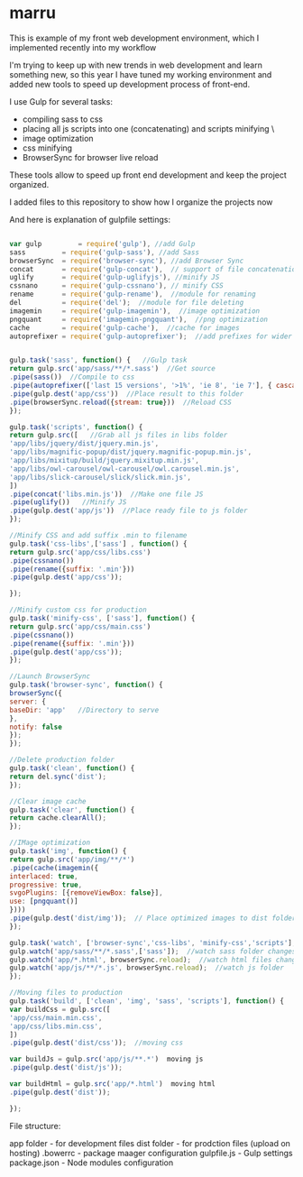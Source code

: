 # marru

This is example of my front web development environment, which I implemented recently into my workflow

I'm trying to keep up with new trends in web development and learn something new, so this year I have tuned my working environment and added new tools to speed up development process of front-end.

I use Gulp for several tasks:
- compiling sass to css
- placing all js scripts into one (concatenating) and scripts minifying \
- image optimization
- css minifying
- BrowserSync for browser live reload 

These tools allow to speed up front end development and keep the project organized. 

I added files to this repository to show how I organize the projects now

And here is explanation of gulpfile settings:

```javascript

var gulp         = require('gulp'), //add Gulp 
sass         = require('gulp-sass'), //add Sass
browserSync  = require('browser-sync'), //add Browser Sync
concat       = require('gulp-concat'),  // support of file concatenation
uglify       = require('gulp-uglifyjs'), //minify JS
cssnano      = require('gulp-cssnano'), // minify CSS
rename       = require('gulp-rename'),  //module for renaming
del          = require('del');  //module for file deleting  
imagemin     = require('gulp-imagemin'),  //image optimization
pngquant     = require('imagemin-pngquant'),  //png optimization
cache        = require('gulp-cache'),  //cache for images
autoprefixer = require('gulp-autoprefixer');  //add prefixes for wider browser support


gulp.task('sass', function() {   //Gulp task
return gulp.src('app/sass/**/*.sass')  //Get source
.pipe(sass())  //Compile to css
.pipe(autoprefixer(['last 15 versions', '>1%', 'ie 8', 'ie 7'], { cascade: true }))  //Make prefixes
.pipe(gulp.dest('app/css'))  //Place result to this folder
.pipe(browserSync.reload({stream: true}))  //Reload CSS
});

gulp.task('scripts', function() {
return gulp.src([   //Grab all js files in libs folder
'app/libs/jquery/dist/jquery.min.js',
'app/libs/magnific-popup/dist/jquery.magnific-popup.min.js',
'app/libs/mixitup/build/jquery.mixitup.min.js',
'app/libs/owl-carousel/owl-carousel/owl.carousel.min.js',
'app/libs/slick-carousel/slick/slick.min.js',
])
.pipe(concat('libs.min.js'))  //Make one file JS
.pipe(uglify())   //Minify JS
.pipe(gulp.dest('app/js'))  //Place ready file to js folder
});

//Minify CSS and add suffix .min to filename
gulp.task('css-libs',['sass'] , function() {
return gulp.src('app/css/libs.css')
.pipe(cssnano())
.pipe(rename({suffix: '.min'}))
.pipe(gulp.dest('app/css'));

});

//Minify custom css for production
gulp.task('minify-css', ['sass'], function() {
return gulp.src('app/css/main.css')
.pipe(cssnano())
.pipe(rename({suffix: '.min'}))
.pipe(gulp.dest('app/css'));
});

//Launch BrowserSync
gulp.task('browser-sync', function() {
browserSync({
server: {
baseDir: 'app'   //Directory to serve
},
notify: false		
});
});

//Delete production folder
gulp.task('clean', function() {
return del.sync('dist');
});

//Clear image cache
gulp.task('clear', function() {
return cache.clearAll();
});

//IMage optimization
gulp.task('img', function() {
return gulp.src('app/img/**/*')
.pipe(cache(imagemin({
interlaced: true,
progressive: true,
svgoPlugins: [{removeViewBox: false}],
use: [pngquant()]
})))
.pipe(gulp.dest('dist/img'));  // Place optimized images to dist folder
});

gulp.task('watch', ['browser-sync','css-libs', 'minify-css','scripts'], function() {
gulp.watch('app/sass/**/*.sass',['sass']);  //watch sass folder changes
gulp.watch('app/*.html', browserSync.reload);  //watch html files change
gulp.watch('app/js/**/*.js', browserSync.reload);  //watch js folder
});

//Moving files to production 
gulp.task('build', ['clean', 'img', 'sass', 'scripts'], function() {
var buildCss = gulp.src([
'app/css/main.min.css',
'app/css/libs.min.css',
])
.pipe(gulp.dest('dist/css'));  //moving css

var buildJs = gulp.src('app/js/**.*')  moving js
.pipe(gulp.dest('dist/js'));

var buildHtml = gulp.src('app/*.html')  moving html
.pipe(gulp.dest('dist'));

});
```
File structure:

app folder - for development files
dist folder - for prodction files (upload on hosting)
.bowerrc - package maager configuration
gulpfile.js - Gulp settings
package.json - Node modules configuration


